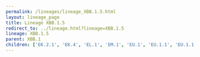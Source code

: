 ```yaml
---
permalink: /lineages/lineage_XBB.1.5.html
layout: lineage_page
title: Lineage XBB.1.5
redirect_to: ../lineage.html?lineage=XBB.1.5
lineage: XBB.1.5
parent: XBB.1
children: ['EK.2.1', 'EK.4', 'EL.1', 'EM.1', 'EU.1', 'EU.1.1', 'EU.1.1.1', 'EU.1.1.3', 'FD.1', 'FD.1.1', 'FD.2', 'FD.2.1', 'FD.3', 'FD.4', 'FD.4.1', 'FG.1', 'FG.2', 'FH.1', 'FT.3', 'FT.3.1', 'FT.3.1.1', 'FZ.1.1', 'GB.1', 'GF.1', 'GG.1', 'GK.1', 'GK.1.1', 'GK.1.2', 'GK.1.3', 'GK.1.4', 'GK.2', 'GK.2.1', 'GK.2.1.1', 'GK.2.2', 'GK.2.3', 'GK.3', 'GK.3.1', 'GK.3.2', 'GK.4', 'GN.1', 'GN.1.1', 'GN.2', 'GN.3', 'GN.4', 'GR.1', 'GU.1', 'GV.1', 'HA.1', 'HA.2', 'HC.1', 'HC.2', 'HC.3', 'HC.4', 'HP.1.1', 'HQ.1', 'HR.1', 'HS.1', 'HS.1.1', 'HT.1', 'HT.2', 'HY.1', 'HZ.1', 'HZ.2', 'HZ.3', 'JB.1', 'JB.2', 'JB.2.1', 'JD.1', 'JD.1.1', 'JD.1.1.1', 'JD.1.1.2', 'JD.1.1.3', 'JD.1.2', 'JD.2', 'XBB.1.5', 'XBB.1.5.1', 'XBB.1.5.2', 'XBB.1.5.3', 'XBB.1.5.4', 'XBB.1.5.5', 'XBB.1.5.6', 'XBB.1.5.7', 'XBB.1.5.10', 'XBB.1.5.11', 'XBB.1.5.12', 'XBB.1.5.13', 'XBB.1.5.15', 'XBB.1.5.16', 'XBB.1.5.17', 'XBB.1.5.18', 'XBB.1.5.19', 'XBB.1.5.20', 'XBB.1.5.21', 'XBB.1.5.23', 'XBB.1.5.24', 'XBB.1.5.25', 'XBB.1.5.26', 'XBB.1.5.27', 'XBB.1.5.28', 'XBB.1.5.30', 'XBB.1.5.31', 'XBB.1.5.32', 'XBB.1.5.33', 'XBB.1.5.35', 'XBB.1.5.36', 'XBB.1.5.37', 'XBB.1.5.39', 'XBB.1.5.40', 'XBB.1.5.41', 'XBB.1.5.44', 'XBB.1.5.45', 'XBB.1.5.46', 'XBB.1.5.47', 'XBB.1.5.48', 'XBB.1.5.49', 'XBB.1.5.50', 'XBB.1.5.51', 'XBB.1.5.52', 'XBB.1.5.53', 'XBB.1.5.56', 'XBB.1.5.57', 'XBB.1.5.58', 'XBB.1.5.59', 'XBB.1.5.62', 'XBB.1.5.64', 'XBB.1.5.65', 'XBB.1.5.66', 'XBB.1.5.67', 'XBB.1.5.68', 'XBB.1.5.69', 'XBB.1.5.70', 'XBB.1.5.71', 'XBB.1.5.72', 'XBB.1.5.73', 'XBB.1.5.75', 'XBB.1.5.76', 'XBB.1.5.77', 'XBB.1.5.78', 'XBB.1.5.80', 'XBB.1.5.81', 'XBB.1.5.83', 'XBB.1.5.84', 'XBB.1.5.85', 'XBB.1.5.86', 'XBB.1.5.89', 'XBB.1.5.90', 'XBB.1.5.91', 'XBB.1.5.92', 'XBB.1.5.94', 'XBB.1.5.95', 'XBB.1.5.96', 'XBB.1.5.97', 'XBB.1.5.98', 'XBB.1.5.100', 'XBB.1.5.102', 'XBB.1.5.103', 'XBB.1.5.104', 'XBB.1.5.105', 'XBB.1.5.106']
---
```

